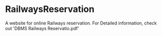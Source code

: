 # RailwaysReservation
A website for online Railways reservation.
For Detailed information, check out 'DBMS Railways Reservatio.pdf'
